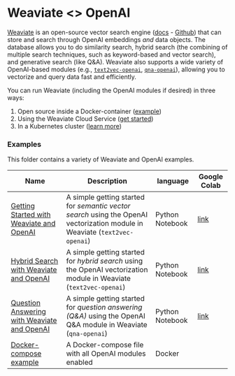 # Weaviate <> OpenAI

[​Weaviate](https://weaviate.io) is an open-source vector search engine ([docs](https://weaviate.io/developers/weaviate) - [Github](https://github.com/weaviate/weaviate)) that can store and search through OpenAI embeddings _and_ data objects. The database allows you to do similarity search, hybrid search (the combining of multiple search techniques, such as keyword-based and vector search), and generative search (like Q&A). Weaviate also supports a wide variety of OpenAI-based modules (e.g., [`text2vec-openai`](https://weaviate.io/developers/weaviate/modules/retriever-vectorizer-modules/text2vec-openai), [`qna-openai`](https://weaviate.io/developers/weaviate/modules/reader-generator-modules/qna-openai)), allowing you to vectorize and query data fast and efficiently.

You can run Weaviate (including the OpenAI modules if desired) in three ways:

1. Open source inside a Docker-container ([example](./docker-compose.yml))
2. Using the Weaviate Cloud Service ([get started](https://weaviate.io/developers/weaviate/quickstart/installation#weaviate-cloud-service))
3. In a Kubernetes cluster ([learn more](https://weaviate.io/developers/weaviate/installation/kubernetes))

### Examples

This folder contains a variety of Weaviate and OpenAI examples. 

| Name | Description | language | Google Colab |
| --- | --- | --- | --- |
| [Getting Started with Weaviate and OpenAI](./getting-started-with-weaviate-and-openai.ipynb) | A simple getting started for *semantic vector search* using the OpenAI vectorization module in Weaviate (`text2vec-openai`) | Python Notebook | [link](https://colab.research.google.com/drive/1RxpDE_ruCnoBB3TfwAZqdjYgHJhtdwhK) |
| [Hybrid Search with Weaviate and OpenAI](./hybrid-search-with-weaviate-and-openai.ipynb) | A simple getting started for *hybrid search* using the OpenAI vectorization module in Weaviate (`text2vec-openai`) | Python Notebook | [link](https://colab.research.google.com/drive/1E75BALWoKrOjvUhaznJKQO0A-B1QUPZ4) |
| [Question Answering with Weaviate and OpenAI](./question-answering-with-weaviate-and-openai.ipynb) | A simple getting started for *question answering (Q&A)* using the OpenAI Q&A module in Weaviate (`qna-openai`) | Python Notebook | [link](https://colab.research.google.com/drive/1pUerUZrJaknEboDxDxsuf3giCK0MJJgm) |
| [Docker-compose example](./docker-compose.yml) | A Docker-compose file with all OpenAI modules enabled | Docker |
